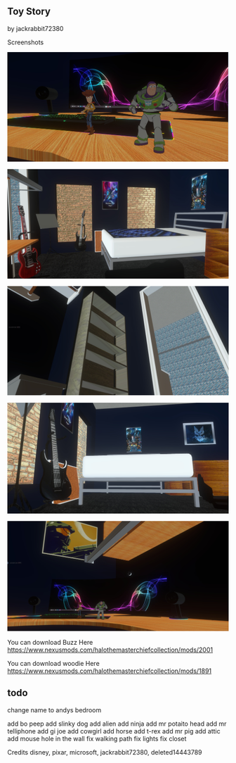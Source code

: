 ## Toy Story

by jackrabbit72380

Screenshots

![Screenshot](https://github.com/jackrabbit72380/Ho4kmmm/blob/master/common/H3EK/tags/levels/multi/toy_story/previews/preview1.jpg)

![Screenshot](https://github.com/jackrabbit72380/Ho4kmmm/blob/master/common/H3EK/tags/levels/multi/toy_story/previews/preview2.jpg)

![Screenshot](https://github.com/jackrabbit72380/Ho4kmmm/blob/master/common/H3EK/tags/levels/multi/toy_story/previews/preview3.jpg)

![Screenshot](https://github.com/jackrabbit72380/Ho4kmmm/blob/master/common/H3EK/tags/levels/multi/toy_story/previews/preview4.jpg)

![Screenshot](https://github.com/jackrabbit72380/Ho4kmmm/blob/master/common/H3EK/tags/levels/multi/toy_story/previews/preview5.jpg)

You can download Buzz Here
https://www.nexusmods.com/halothemasterchiefcollection/mods/2001

You can download woodie Here
https://www.nexusmods.com/halothemasterchiefcollection/mods/1891

## todo
change name to andys bedroom

add bo peep
add slinky dog
add alien
add ninja
add mr potaito head
add mr telliphone
add gi joe
add cowgirl
add horse
add t-rex
add mr pig
add attic
add mouse hole in the wall
fix walking path
fix lights
fix closet

Credits 
disney, 
pixar, 
microsoft, 
jackrabbit72380, 
deleted14443789
